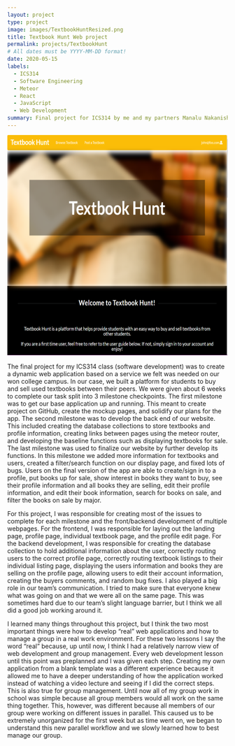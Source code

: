 ```yaml
---
layout: project
type: project
image: images/TextbookHuntResized.png
title: Textbook Hunt Web project
permalink: projects/TextbookHunt
# All dates must be YYYY-MM-DD format!
date: 2020-05-15
labels:
  - ICS314
  - Software Engineering
  - Meteor
  - React
  - JavaScript
  - Web Development
summary: Final project for ICS314 by me and my partners Manalu Nakanishi, Shinya Saito, and Ray Mai.  A primitive Bomberman style game developed using the EZ library.
---
```


<img class="ui medium right floated rounded image" src="../images/TextbookHuntResized.png">

The final project for my ICS314 class (software development) was to create a dynamic web application based on a service we felt was needed on our won college campus.  In our case, we built a platform for students to buy and sell used textbooks between their peers.  We were given about 6 weeks to complete our task split into 3 milestone checkpoints.  The first milestone was to get our base application up and running.  This meant to create project on GitHub, create the mockup pages, and solidify our plans for the app.  The second milestone was to develop the back end of our website.  This included creating the database collections to store textbooks and profile information, creating links between pages using the meteor router, and developing the baseline functions such as displaying textbooks for sale.  The last milestone was used to finalize our website by further develop its functions.  In this milestone we added more information for textbooks and users, created a filter/search function on our display page, and fixed lots of bugs.  Users on the final version of the app are able to create/sign in to a profile, put books up for sale, show interest in books they want to buy, see their profile information and all books they are selling, edit their profile information, and edit their book information, search for books on sale, and filter the books on sale by major.

For this project, I was responsible for creating most of the issues to complete for each milestone and the front/backend development of multiple webpages.  For the frontend, I was responsible for laying out the landing page, profile page, individual textbook page, and the profile edit page.  For the backend development, I was responsible for creating the database collection to hold additional information about the user, correctly routing users to the correct profile page, correctly routing textbook listings to their individual listing page, displaying the users information and books they are selling on the profile page, allowing users to edit their account information, creating the buyers comments, and random bug fixes.  I also played a big role in our team’s communication.  I tried to make sure that everyone knew what was going on and that we were all on the same page.  This was sometimes hard due to our team’s slight language barrier, but I think we all did a good job working around it.

I learned many things throughout this project, but I think the two most important things were how to develop “real” web applications and how to manage a group in a real work environment.  For these two lessons I say the word “real” because, up until now, I think I had a relatively narrow view of web development and group management.  Every web development lesson until this point was preplanned and I was given each step.  Creating my own application from a blank template was a different experience because it allowed me to have a deeper understanding of how the application worked instead of watching a video lecture and seeing if I did the correct steps.  This is also true for group management.  Until now all of my group work in school was simple because all group members would all work on the same thing together.  This, however, was different because all members of our group were working on different issues in parallel.  This caused us to be extremely unorganized for the first week but as time went on, we began to understand this new parallel workflow and we slowly learned how to best manage our group.
